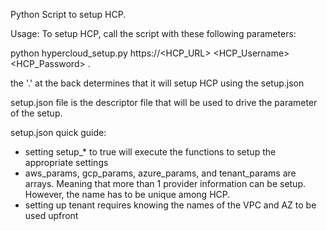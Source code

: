 Python Script to setup HCP.

Usage:
To setup HCP, call the script with these following parameters:

python hypercloud_setup.py https://<HCP_URL> <HCP_Username> <HCP_Password> .

the '.' at the back determines that it will setup HCP using the setup.json

setup.json file is the descriptor file that will be used to drive the parameter of the setup.

setup.json quick guide:
- setting setup_* to true will execute the functions to setup the appropriate settings
- aws_params, gcp_params, azure_params, and tenant_params are arrays. Meaning that more than 1 provider information can be setup. However, the name has to be unique among HCP.
- setting up tenant requires knowing the names of the VPC and AZ to be used upfront
